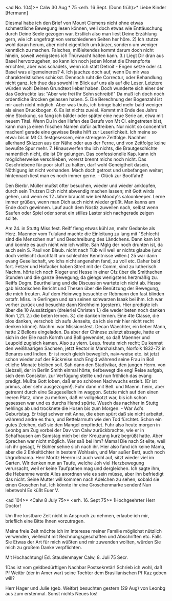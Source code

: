 <ad No. 104)>* Calw 30 Aug <Montg>* 75
 <erh. 16 Sept. (Donn früh)>*
Liebe Kinder [Hermann]

Diesmal habe ich den Brief von Mount Clemens nicht ohne etwas schmerzliche Bewegung lesen können, weil doch etwas wie Enttäuschung durch Deine Seele gezogen war. Erstlich also man liest Deine Erzählung gern, wie ich ungefragt von verschiedenen Seiten her höre. 2) Ich stutze wohl daran herum, aber nicht eigentlich um kürzer, sondern um weniger kenntlich zu machen. Falsches, mißleitendes kommt darum doch nicht hinein, soweit wenigstens ich Thürwacht halten kann. 3.) Liegt Dir dran aus Basel hervorzugehen, so kann ich noch jeden Monat die Ehrenpforte errichten, aber was schadets, wenn ich statt Detroit - Engen setze oder st. Basel was allgemeineres? 4. Ich jauchze doch auf, wenn Du mir was charakteristisches schickst. Dennoch ruht die Correctur, oder Behandlung nicht ganz. Ich thue das sowohl im Blick auf uns als auf die Leser. Letztere würden wohl Deinen Grundtext lieber haben. Doch wunderte sich einer der das Gedruckte las: "Aber wie frei Ihr Sohn schreibt!" Da muß ich doch noch ordentliche Brocken gelassen haben. 5. Die Berechnung der Bogenzahl ist mir auch nicht möglich. Aber was thuts, ich bringe bald mehr bald weniger als einen Druckbogen. 6. Es ist nichts zuviel. Kommt mit Ende des Jahrs eine Stockung, so fang ich bälder oder später eine neue Serie an, etwa mit neuem Titel. Wenn Du in den Hafen des Berufs von Mt Cl. eingetreten bist, kann man ja einen frischen Namen dafür auftreiben. Nur nicht so concentrirt machen! gerade eine gewisse Breite hilft zur Leserlichkeit. Ich meine so etwa: bis in Mt Cl. festgesessen, eine strengere Zeitfolge. Nachher allerhand Skizzen aus der Nähe oder aus der Ferne, und von Zeitfolge keine bewußte Spur mehr. 7. Hinauswerfen thu ich nichts, die Brautgeschichte namentlich nicht, die ist Dir gelungen. Das confessionelle Kap. kann ich möglicherweise verschieben, vorerst brennt michs noch nicht. Das Geschriebene für poor stuff zu halten, darf wohl Geneigtheit dasein, Nöthigung ist nicht vorhanden. Mach doch getrost und unbefangen weiter; hintennach liest man es noch immer gerne. - Glück zur Bootfahrt!

Den Bierbr. Müller mußst öfter besuchen, wieder und wieder anklopfen, durch sein Trutzen Dich nicht abwendig machen lassen; mit Gott wirds gehen, und wenn es 12 Jahre braucht wie bei Moody's saloonkeeper. Lerne immer grüßen, wenn man Dich auch nicht wieder grüßt. Man kanns am Ende doch gewinnen. 
Lauf auch dem Nostiz zuweilen nach, selbst wenn Saufen oder Spiel oder sonst ein stilles Laster sich nachgerade zeigen sollte.

Am 24. in Stuttg Miss.fest. Reiff fieng etwas kühl an, mehr Gedanke als Herz. Maenner vom Tululand machte die Einleitung zu lang mit "Schlecht sind die Menschen nur" und Beschreibung des Ländchens. Dann kam ich und konnte es auch nicht wie ich wollte. Sah Mglg der noch drunten ist, da auch sein S. Paul von Blaub. nicht nach Tüb will weil er nichts glaube (und doch vielleicht durchfällt um schlechter Kenntnisse willen.) 25 war dann evang Gesellschaft, wo ichs nicht angenehm fand, zu voll etc. Daher bald fort. Fetzer und Hofacker haben Streit mit der Comm, sind zu lutherisch. Nachm. hörte ich noch Rieger und Hesse in einer Cfz über die Smithschen Stunden und die ganze Bewegung; da giengs wenigstens herzmäßig zu. Reiffs Dogm. Beurtheilung und die Discussion wartete ich nicht ab. Hesse gab historischen Bericht und Thesen über die Benützung der Bewegung, die mich freuten. Auf dem Heimweg besuchte er Rebmann den fast blinden ostafr. Miss. in Gerlingen und sah seinen schwarzen Isaak bei ihm. Ich war vorher zurück und besuchte dann Kirchheim (gestern). Hier predigte ich über die 10 Aussätzigen (dreierlei Christen 1.) die weder beten noch danken Rom 1,21. 2.) die beten lernen. 3.) die danken lernen. Eine 4te Classe, die blos danken, verschob ich aufs Jenseits, da ich sie mir hier nicht recht denken könne). Nachm. war Missionsfest. Decan Waechter, ein lieber Mann, hatte 2 Bellons eingeladen. Da aber der Chinese zuletzt absagte, hatte er sich in der Eile nach Kornth und Boll gewendet, so daß Maenner und Leupold zugleich kamen. Also zu viern. Leup. freute mich recht; Du kennst den weißhaarigen Sachsen, jetzt Rector in Marshalsham, Norfolk 1832-72 in Benares und Indien. Er ist noch gleich beweglich, naiv-weise etc. ist jetzt schon wieder auf der Rückreise nach Engld während seine Frau in Boll etliche Monate bleiben soll. Sah dann den Stadtvikar, den jungen Herm. von Liebzell, der in Berlin Smith einmal hörte, tiefbewegt die engl Reise aufgab, sich dem Consistor. zur Verfügung stellte und nun fröhlich das evang predigt. Mußte Gott loben, daß er so schönen Nachwuchs erzielt. (Er ist primus, aber sehr ausgezogen!). Fuhr dann mit Bell. und Maenn. heim, aber getrennt durch eine Saugesellsch im waggon. Setzte mich auf den einen leeren Platz, ohne zu merken, daß er vollgekotzt war, bis ich schon gesessen war und es durchs Hemd spürte. Wusch das nachher in Stuttg hehlings ab und trocknete die Hosen bis zum Morgen. - War Ad's Geburtstag. Er trägt schwer mit Anna, die eben spürt daß sie nicht arbeitet, während andre es thun, und Bettelarmuth wie den Tod fürchtet. Schon ein gutes Zeichen, daß sie den Mangel empfindet. Fuhr also heute morgen in Leonbg am Zug vorbei der Dav von Calw zurückbrachte, wie er in Schafhausen am Samstag mich bei der Kreuzung kurz begrüßt hatte. Aber Sprechen war nicht möglich. Wer saß bei ihm? Mama! Die nach St eilte, weil ich ihr gesagt, Fr Bühler sehne sich nach ihr. Hier also fand ich keine Mama, aber die 2 Enkeltöchter in bestem Wohlsein, und Mar außer Bett, auch noch Urgroßmama. Herr Moritz Heerm ist auch wohl auf, sitzt wieder viel im Garten. Wir denken nun an Taufe, welche Joh viel Herzbewegung verursacht, weil er keine Taufpathen mag und dergleichen. Ich sagte ihm, die Hebamme werde Alles anordnen wie es sein müsse, aber ihn befriedigt das nicht. Seine Mutter will kommen nach Adelchen zu sehen, sobald sie einen Groschen hat. Ich könnte ihr eine Groschenmarke senden! Nun lebetwohl  Es küßt Euer V.



<ad 104>* <Calw 8 July 75>*
 <erh. 16. Sept 75>*
1Hochgeehrter Herr Doctor!

Um Ihre kostbare Zeit nicht in Anspruch zu nehmen, erlaube ich mir, brieflich eine Bitte Ihnen vorzutragen.

Meine freie Zeit möchte ich im Interesse meiner Familie möglichst nützlich verwenden, vielleicht mit Rechnungsgeschäften und Abschriften etc. Falls Sie Etwas der Art für mich wüßten und mir zuwenden wollten, würden Sie mich zu großem Danke verpflichten.

 Mit Hochachtung!
 Ed. Staudenmayer
Calw, 8. Juli 75 Secr.


1Das ist vom geldbedürftigen Nachbar Postsekretär! Schrieb ich wohl, daß 
Pf Weitbr (der in Amer war) seine Tochter dem Brasilianischen Pf Kaz geben will?

Herr Hager und Julie (geb. Weitbr) besuchten gestern (29 Aug) von Leonbg aus zum erstenmal. Sonst nichts Neues los!
